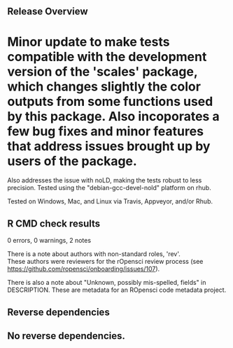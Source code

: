 ## Release Overview

# Minor update to make tests compatible with the development version of the 'scales' package, which changes slightly the color outputs from some functions used by this package. Also incoporates a few bug fixes and minor features that address issues brought up by users of the package.

Also addresses the issue with noLD, making the tests robust to less precision. Tested using the "debian-gcc-devel-nold" platform on rhub.

Tested on Windows, Mac, and Linux via Travis, Appveyor, and/or Rhub.

## R CMD check results

0 errors, 0 warnings, 2 notes

There is a note about authors with non-standard roles, 'rev'.  
These authors were reviewers for the rOpensci review process 
(see https://github.com/ropensci/onboarding/issues/107).   

There is also a note about "Unknown, possibly mis-spelled, fields" in 
DESCRIPTION. These are metadata for an ROpensci code metadata project.

## Reverse dependencies

No reverse dependencies.
---